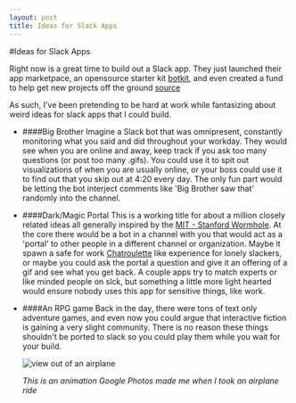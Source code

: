 ```yaml
---
layout: post
title: Ideas for Slack Apps
---
```

#Ideas for Slack Apps

Right now is a great time to build out a Slack app. They just launched their app marketpace, an opensource starter kit [botkit](https://github.com/howdyai/botkit), and even created a fund to help get new projects off the ground [source](http://slackhq.com/post/134878632730/launch-platform)

As such, I've been pretending to be hard at work while fantasizing about weird ideas for slack apps that I could build. 

* ####Big Brother 
   Imagine a Slack bot that was omnipresent, constantly monitoring what you said and did throughout your workday. They would see when you are online and away, keep track if you ask too many questions (or post too many .gifs). You could use it to spit out visualizations of when you are usually online, or your boss could use it to find out that you skip out at 4:20 every day. The only fun part would be letting the bot interject comments like 'Big Brother saw that' randomly into the channel. 
   
* ####Dark/Magic Portal
    This is a working title for about a million closely related ideas all generally inspired by the [MIT - Stanford Wormhole](http://engineering.stanford.edu/news/wormhole%E2%80%9D-connects-stanford-and-mit "MIT - Stanford Wormhole"). At the core there would be a bot in a channel with you that would act as a 'portal' to other people in a different channel or organization. Maybe it spawn a safe for work [Chatroulette](https://www.chatroulette.com/) like experience for lonely slackers, or maybe you could ask the portal a question and give it an offering of a gif and see what you get back. A couple apps try to match experts or like minded people on slck, but something a little more light hearted would ensure nobody uses this app for sensitive things, like work. 
    
* ####An RPG game
    Back in the day, there were tons of text only adventure games, and even now you could argue that interactive fiction is gaining a very slight community. There is no reason these things shouldn't be ported to slack so you could play them while you wait for your build. 
   
   ![view out of an airplane](https://lh3.googleusercontent.com/3JAMrtwMe0Bx-chEGM1w3FjmVehrTWQ0MztcHrXd7GhUkpjVaYAZ9oD0nO7gQea85MkluTa6qYj4U55ZY4uCeIW43MlBMTVlL5mhjmZsbI_hNZoQ5JCbc7gV5XUdAaLCvR5HSTpIPvpGKK9UtmCX9AZ39ryjmpZa8l9TXoD9aGpcXVPt9ltcM3qqDn5SrE8wE95fkOfC046tpbzjnVDUynxoXAhO3k0R1YLtU5w2ZKTgsitfXef0NVByM9Y48TDXLzAENIgcRjy0ANCvKLNjyAfFESvfsJZk6FItrsZM8zF2gU5ZmbgL6Xb7vEebQ523TxzROlrmw1YVGQP0FNdXcmornmF-IGa31NlPnUWA0dZItrMLKTwgQ5Ld1Sog9DH1xG-kI0Rd3OzlTMYkjZlLlCaBbF7VX1RLO-F5QeCxR2ddI9xrRWWknq27TnmtBZEBAxcRcIBBRFRsMMkc3NMd32a-ZKk0RS9by5Dx7vgsOFXNJB4zNDgghkIeAkjTtIkPhxW7Clzj_8ckfwbSRmpwUo2H1Rp7pYyNp72qi8cP5MzTmXFEdd0B8O8riSQY2Jq-ierN=w570-h426-no "view out of an airplane")
  
   _This is an animation Google Photos made me when I took an airplane ride_
